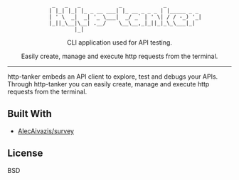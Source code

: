 
```
			  _   _   _            _             _
			 | |_| |_| |_ _ __ ___| |_ __ _ _ _ | |_____ _ _
			 | ' \  _|  _| '_ \___|  _/ _` | ' \| / / -_) '_|
			 |_||_\__|\__| .__/    \__\__,_|_||_|_\_\___|_|
				     |_|
```

<div align="center">

CLI application used for API testing. 

Easily create, manage and execute http requests from the terminal.

<!-- <img src="./assets/htui_demo.gif" /> -->

</div>

---

http-tanker embeds an API client to explore, test and debugs your APIs. 
Through http-tanker you can easily create, manage and execute http requests from the terminal.

## Built With

- [AlecAivazis/survey](https://github.com/AlecAivazis/survey)


## License
BSD


